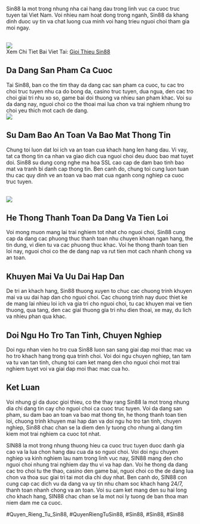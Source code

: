 <p>Sin88 la mot trong nhung nha cai hang dau trong linh vuc ca cuoc truc tuyen tai Viet Nam. Voi nhieu nam hoat dong trong nganh, Sin88 da khang dinh duoc uy tin va chat luong cua minh voi hang trieu nguoi choi tham gia moi ngay.</p><br><img src="https://broadgateinfo.net/wp-content/uploads/2025/02/gioi-thieu-sin88-2.webp"></br>
Xem Chi Tiet Bai Viet Tai: <a href="https://broadgateinfo.net/gioi-thieu-sin88/">Gioi Thieu Sin88</a><h2>Da Dang San Pham Ca Cuoc</h2><p>Tai Sin88, ban co the tim thay da dang cac san pham ca cuoc, tu cac tro choi truc tuyen nhu ca do bong da, casino truc tuyen, dua ngua, den cac tro choi giai tri nhu xo so, game bai doi thuong va nhieu san pham khac. Voi su da dang nay, nguoi choi co the thoai mai lua chon va trai nghiem nhung tro choi yeu thich mot cach de dang.<br><img src="https://broadgateinfo.net/wp-content/uploads/2025/02/gioi-thieu-sin88-3.webp"></br><h2>Su Dam Bao An Toan Va Bao Mat Thong Tin</h2><p>Chung toi luon dat loi ich va an toan cua khach hang len hang dau. Vi vay, tat ca thong tin ca nhan va giao dich cua nguoi choi deu duoc bao mat tuyet doi. Sin88 su dung cong nghe ma hoa SSL cao cap de dam bao tinh bao mat va tranh bi danh cap thong tin. Ben canh do, chung toi cung luon tuan thu cac quy dinh ve an toan va bao mat cua nganh cong nghiep ca cuoc truc tuyen.</p><br><img src="https://broadgateinfo.net/wp-content/uploads/2025/02/gioi-thieu-sin88-1.webp"></br><h2>He Thong Thanh Toan Da Dang Va Tien Loi</h2><p>Voi mong muon mang lai trai nghiem tot nhat cho nguoi choi, Sin88 cung cap da dang cac phuong thuc thanh toan nhu chuyen khoan ngan hang, the tin dung, vi dien tu va cac phuong thuc khac. Voi he thong thanh toan tien loi nay, nguoi choi co the de dang nap va rut tien mot cach nhanh chong va an toan.<h2>Khuyen Mai Va Uu Dai Hap Dan</h2><p>De tri an khach hang, Sin88 thuong xuyen to chuc cac chuong trinh khuyen mai va uu dai hap dan cho nguoi choi. Cac chuong trinh nay duoc thiet ke de mang lai nhieu loi ich va gia tri cho nguoi choi, tu cac khuyen mai ve tien thuong, qua tang, den cac giai thuong gia tri nhu dien thoai, xe may, du lich va nhieu phan qua khac.</p><h2>Doi Ngu Ho Tro Tan Tinh, Chuyen Nghiep</h2><p>Doi ngu nhan vien ho tro cua Sin88 luon san sang giai dap moi thac mac va ho tro khach hang trong qua trinh choi. Voi doi ngu chuyen nghiep, tan tam va tu van tan tinh, chung toi cam ket mang den cho nguoi choi mot trai nghiem tuyet voi va giai dap moi thac mac cua ho.<h2>Ket Luan</h2><p>Voi nhung gi da duoc gioi thieu, co the thay rang Sin88 la mot trong nhung dia chi dang tin cay cho nguoi choi ca cuoc truc tuyen. Voi da dang san pham, su dam bao an toan va bao mat thong tin, he thong thanh toan tien loi, chuong trinh khuyen mai hap dan va doi ngu ho tro tan tinh, chuyen nghiep, Sin88 chac chan se la diem den ly tuong cho nhung ai dang tim kiem mot trai nghiem ca cuoc tot nhat.</p><p>SIN88 la mot trong nhung thuong hieu ca cuoc truc tuyen duoc danh gia cao va la lua chon hang dau cua da so nguoi choi. Voi doi ngu chuyen nghiep va kinh nghiem lau nam trong linh vuc nay, SIN88 mang den cho nguoi choi nhung trai nghiem day thu vi va hap dan. Voi he thong da dang cac tro choi tu the thao, casino den game bai, nguoi choi co the de dang lua chon va thoa suc giai tri tai mot dia chi duy nhat. Ben canh do, SIN88 con cung cap cac dich vu da dang va uy tin nhu cham soc khach hang 24/7, thanh toan nhanh chong va an toan. Voi su cam ket mang den su hai long cho khach hang, SIN88 chac chan se la mot noi ly tuong de ban thoa man niem dam me ca cuoc.</p>
#Quyen_Rieng_Tu_Sin88, #QuyenRiengTuSin88, #Sin88, #Sin88, #Sin88
